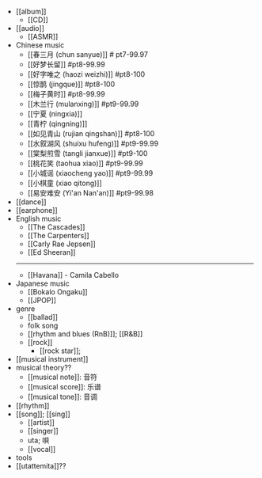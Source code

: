 - [[album]]
    - [[CD]]
- [[audio]]
    - [[ASMR]]
- Chinese music
    - [[春三月 (chun sanyue)]] # pt7-99.97
    - [[好梦长留]] #pt8-99.99
    - [[好字唯之 (haozi weizhi)]] #pt8-100
    - [[惊鹊 (jingque)]] #pt8-100
    - [[梅子黄时]] #pt8-99.99
    - [[木兰行 (mulanxing)]] #pt9-99.99
    - [[宁夏 (ningxia)]]
    - [[青柠 (qingning)]]
    - [[如见青山 (rujian qingshan)]] #pt8-100
    - [[水叙湖风 (shuixu hufeng)]]  #pt9-99.99
    - [[棠梨煎雪 (tangli jianxue)]] #pt9-100
    - [[桃花笑 (taohua xiao)]] #pt9-99.99
    - [[小城谣 (xiaocheng yao)]] #pt9-99.99
    - [[小棋童 (xiao qitong)]]
    - [[易安难安 (Yi'an Nan'an)]] #pt9-99.98
- [[dance]]
- [[earphone]]
- English music
    - [[The Cascades]]
    - [[The Carpenters]]
    - [[Carly Rae Jepsen]]
    - [[Ed Sheeran]]
    - ---
    - [[Havana]] - Camila Cabello
- Japanese music
    - [[Bokalo Ongaku]]
    - [[JPOP]]
- genre
    - [[ballad]]
    - folk song
    - [[rhythm and blues (RnB)]]; [[R&B]]
    - [[rock]]
        - [[rock star]];
- [[musical instrument]]
- musical theory??
    - [[musical note]]: 音符
    - [[musical score]]: 乐谱
    - [[musical tone]]: 音调
- [[rhythm]]
- [[song]]; [[sing]]
    - [[artist]]
    - [[singer]]
    - uta; 唄
    - [[vocal]]
- tools
- [[utattemita]]??
